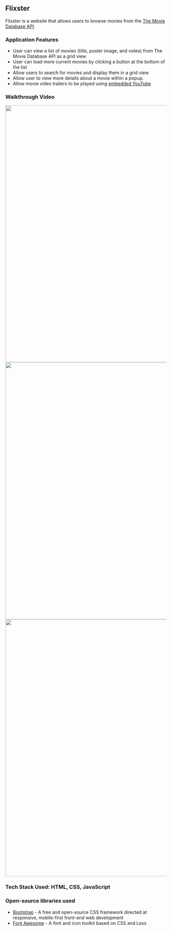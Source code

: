 ## Flixster

Flixster is a website that allows users to browse movies from the [The Movie Database API](http://docs.themoviedb.apiary.io/#).

### Application Features

- User can view a list of movies (title, poster image, and votes) from The Movie Database API as a grid view 
- User can load more current movies by clicking a button at the bottom of the list  
- Allow users to search for movies and display them in a grid view 
- Allow user to view more details about a movie within a popup.
- Allow movie video trailers to be played using [embedded YouTube](https://support.google.com/youtube/answer/171780?hl=en)

### Walkthrough Video

<img src="walkthrough1.gif" width=800><br>
<img src="walkthrough2.gif" width=800><br>
<img src="walkthrough3.gif" width=800><br>

### Tech Stack Used: HTML, CSS, JavaScript

### Open-source libraries used

- [Bootstrap](https://getbootstrap.com/) - A free and open-source CSS framework directed at responsive, mobile-first front-end web development
- [Font Awesome](https://github.com/bumptech/glide) - A font and icon toolkit based on CSS and Less

